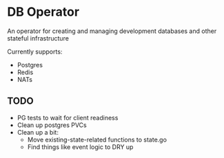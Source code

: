 # DB Operator

An operator for creating and managing development databases and other stateful infrastructure

Currently supports:
- Postgres
- Redis
- NATs

## TODO

- PG tests to wait for client readiness
- Clean up postgres PVCs
- Clean up a bit:
  - Move existing-state-related functions to state.go
  - Find things like event logic to DRY up